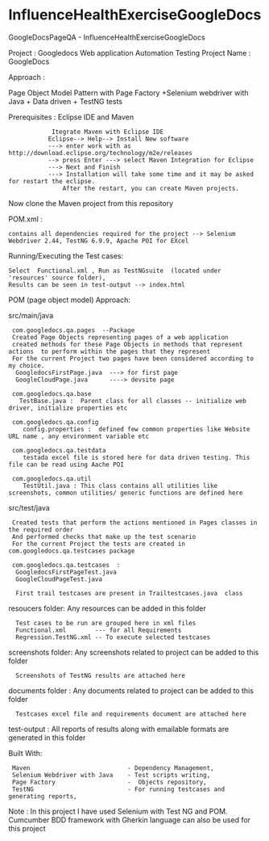 # InfluenceHealthExerciseGoogleDocs
GoogleDocsPageQA - InfluenceHealthExerciseGoogleDocs

Project : Googledocs Web application Automation Testing
Project Name : GoogleDocs

Approach :

 Page Object Model Pattern with Page Factory +Selenium webdriver with Java + Data driven + TestNG tests

 
Prerequisites : Eclipse IDE and Maven

                Itegrate Maven with Eclipse IDE
               Eclipse--> Help--> Install New software
               ---> enter work with as  http://download.eclipse.org/technology/m2e/releases 
               --> press Enter ---> select Maven Integration for Eclipse
               ---> Next and Finish
               ---> Installation will take some time and it may be asked for restart the eclipse.
                   After the restart, you can create Maven projects.
                   
Now clone the Maven project from this repository

POM.xml   :

    contains all dependencies required for the project --> Selenium Webdriver 2.44, TestNG 6.9.9, Apache POI for EXcel

Running/Executing the Test cases:

    Select  Functional.xml , Run as TestNGsuite  (located under 'resources' source folder), 
    Results can be seen in test-output --> index.html 
  
POM (page object model) Approach:

 
 src/main/java
 
     com.googledocs.qa.pages  --Package
     Created Page Objects representing pages of a web application 
     created methods for these Page Objects in methods that represent actions  to perform within the pages that they represent 
     For the current Project two pages have been considered according to my choice. 
      GoogledocsFirstPage.java  ---> for first page
      GoogleCloudPage.java      ----> devsite page
      
     com.googledocs.qa.base
       TestBase.java :  Parent class for all classes -- initialize web driver, initialize properties etc
     
     com.googledocs.qa.config
        config.properties :  defined few common properties like Website URL name , any environment variable etc
        
     com.googledocs.qa.testdata 
        testada excel file is stored here for data driven testing. This file can be read using Aache POI
        
     com.googledocs.qa.util
        TestUtil.java : This class contains all utilities like screenshots, common utilities/ generic functions are defined here
        
  src/test/java
  
     Created tests that perform the actions mentioned in Pages classes in the required order 
     And performed checks that make up the test scenario 
     For the current Project the tests are created in com.googledocs.qa.testcases package
     
     com.googledocs.qa.testcases  :
      GoogledocsFirstPageTest.java
      GoogleCloudPageTest.java
      
      First trail testcases are present in Trailtestcases.java  class
      
 resoucers folder: Any resources can be added in this folder
 
      Test cases to be run are grouped here in xml files
      Functional.xml        --- for all Requirements
      Regression.TestNG.xml -- To execute selected testcases
      
 screenshots folder: Any screenshots related to project can be added  to this folder
 
      Screenshots of TestNG results are attached here
      
documents folder   : Any documents related to project can be added  to this folder

      Testcases excel file and requirements document are attached here
      
 test-output :
      All reports of results along with emailable formats are generated in this folder
      
Built With:

     Maven                           - Dependency Management,
     Selenium Webdriver with Java    - Test scripts writing,
     Page Factory                    -  Objects repository,
     TestNG                          - For running testcases and generating reports,
      
      
   Note : In this project I have used Selenium with Test NG and POM.
           Cumcumber BDD framework with Gherkin language can also be used for this project
 
 
     
      

  
  
